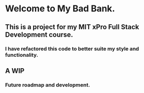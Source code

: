 # Welcome to My Bad Bank.

## This is a project for my MIT xPro Full Stack Development course. 

### I have refactored this code to better suite my style and functionality. 

## A WIP

### Future roadmap and development.


